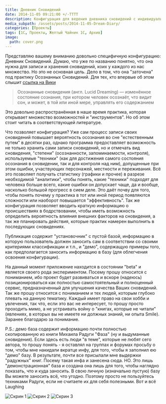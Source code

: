 ```yaml
---
title: Дневник Сновидений
date: 2014-11-05 09:21:00 +/-TTTT
description: Конфигурация для ведения дневника сновидений с индивидуальной статистикой
media_subpath: /assets/posts/2014-11-05-Dream-Diary/
categories: [Проекты]
tags: [1С, Проекты, Желтый Чайник 1С, Архив]
image:
  path: cover.png
---
```


Представляю вашему вниманию довольно специфичную конфигурацию: Дневник Сновидений. Думаю, что уже по названию понятно, что она нужна для записи и хранения сновидений, коих у каждого из нас множество. Но это не основная цель. Дело в том, что она "заточена" под практику Осознанных Сновидений. Для тех, кто впервые об этом слышит [ссылка на Вики](https://ru.wikipedia.org/wiki/Осознанные_сновидения)

> Осознанные сновидения (англ. Lucid Dreaming) — изменённое состояние сознания, при котором человек осознаёт, что видит сон, и может, в той или иной мере, управлять его содержанием

Это довольно распространённая в наше время практика, которая открывает множество возможностей и "инструментов". Но об этом стоит читать в соответствующей литературе.

Что позволяет конфигурация? Уже сам процесс записи своих сновидений повышает вероятность осознания во сне "естественным путем" в десятки раз, однако программа предоставляет возможность не только хранить сами записи сновидений, но и отмечать вид сновидения, "степени" (осознанности, запоминаемости, контроля), используемые "техники" (как для достижения самого состояния осознания в сновидении, так и для контроля над ним), допущенные при этом ошибки, участвующих персонажей, местности и переживания. Всё это позволяет получать статистику (графики и прочее) в разрезе необходимой "аналитики", чтобы понять, какие "техники" подходят для человека больше всего, какие ошибки он допускает чаще, да и вообще, насколько большой прогресс в сием деле. Это даёт почву для того, чтобы понять почему у практика в тот или иной период появляются сложности или наоборот повышается "эффективность". Так же конфигурация позволяет вводить краткую информацию о происшествиях в бодрствовании, чтобы иметь возможность определить вероятность влияния внешних факторов на сновидения, а так же планировать действия, которые практик намерен выполнить в последующих сновидениях.

Публикация содержит "установочник" с пустой базой, информацию в которую пользователь должен заносить сам в соответствии со своими критериями классификации и т.п., и "демо", содержащую примеры того, как предполагается заносить информацию в базу (для облегчения освоения конфигурации).

На данный момент приложение находится в состоянии "beta" и является своего рода экспериментом. Посему прошу относится с пониманием, ибо проект будет развиваться и вскоре (надеюсь) позиционироваться как полностью самостоятельный и полноценный сервис, предназначенный для улучшения качества Ваших сновидений. Так же прошу относится с пониманием и тех людей, которым глубоко плевать на данную тематику. Каждый имеет право на свои хобби и увлечения, так что, если это вас не интересует, то прошу просто проходить мимо, а не устраивать войну о "книгах, которые не читали" (явлениях, в которых вы не имеете ни должных знаний, ни опыта Smile). Заранее благодарю за понимание.

P.S.: демо база содержит информацию почти полностью скопированную из книги Михаила Радуги "Фаза" (ну и выдуманные сновидения). Если здесь есть люди "в теме", которые не любят сего автора, то прошу понять - я оставлял на группах и форумах просьбу о том, чтобы мне накидали вкратце инфу, для того, чтобы я заполнил ею "демо" базу. В результате, почти все присылали мне выдержки "радужных" книг. Посему такая инфа и занесена сюда. НО. Это лишь "демонстрационная" база и создана она лишь для того, чтобы наглядно показать, что и куда заносить. В свою личную (изначально пустую) базу Вы можете заносить всё, что угодно. Поэтому просто не пользуйтесь техниками Радуги, если не считаете их для себя полезными. Вот и всё Laughing

![Скрин 1](01.png)
![Скрин 2](02.png)
![Скрин 3](03.png)

